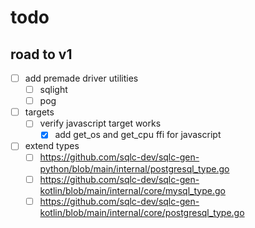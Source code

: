 # todo

## road to v1

- [ ] add premade driver utilities
  - [ ] sqlight
  - [ ] pog

- [ ] targets
  - [ ] verify javascript target works
    - [x] add get_os and get_cpu ffi for javascript

- [ ] extend types
  - [ ] https://github.com/sqlc-dev/sqlc-gen-python/blob/main/internal/postgresql_type.go
  - [ ] https://github.com/sqlc-dev/sqlc-gen-kotlin/blob/main/internal/core/mysql_type.go
  - [ ] https://github.com/sqlc-dev/sqlc-gen-kotlin/blob/main/internal/core/postgresql_type.go

